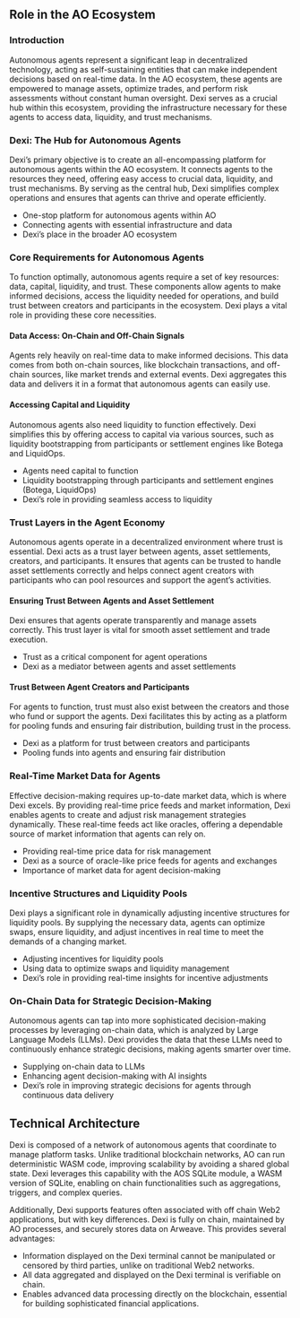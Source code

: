 ## Role in the AO Ecosystem

### Introduction

Autonomous agents represent a significant leap in decentralized technology, acting as self-sustaining entities that can make independent decisions based on real-time data. In the AO ecosystem, these agents are empowered to manage assets, optimize trades, and perform risk assessments without constant human oversight. Dexi serves as a crucial hub within this ecosystem, providing the infrastructure necessary for these agents to access data, liquidity, and trust mechanisms.

### Dexi: The Hub for Autonomous Agents

Dexi’s primary objective is to create an all-encompassing platform for autonomous agents within the AO ecosystem. It connects agents to the resources they need, offering easy access to crucial data, liquidity, and trust mechanisms. By serving as the central hub, Dexi simplifies complex operations and ensures that agents can thrive and operate efficiently.

- One-stop platform for autonomous agents within AO
- Connecting agents with essential infrastructure and data
- Dexi’s place in the broader AO ecosystem

### Core Requirements for Autonomous Agents

To function optimally, autonomous agents require a set of key resources: data, capital, liquidity, and trust. These components allow agents to make informed decisions, access the liquidity needed for operations, and build trust between creators and participants in the ecosystem. Dexi plays a vital role in providing these core necessities.

#### Data Access: On-Chain and Off-Chain Signals

Agents rely heavily on real-time data to make informed decisions. This data comes from both on-chain sources, like blockchain transactions, and off-chain sources, like market trends and external events. Dexi aggregates this data and delivers it in a format that autonomous agents can easily use.

#### Accessing Capital and Liquidity

Autonomous agents also need liquidity to function effectively. Dexi simplifies this by offering access to capital via various sources, such as liquidity bootstrapping from participants or settlement engines like Botega and LiquidOps.

- Agents need capital to function
- Liquidity bootstrapping through participants and settlement engines (Botega, LiquidOps)
- Dexi’s role in providing seamless access to liquidity

### Trust Layers in the Agent Economy

Autonomous agents operate in a decentralized environment where trust is essential. Dexi acts as a trust layer between agents, asset settlements, creators, and participants. It ensures that agents can be trusted to handle asset settlements correctly and helps connect agent creators with participants who can pool resources and support the agent’s activities.

#### Ensuring Trust Between Agents and Asset Settlement

Dexi ensures that agents operate transparently and manage assets correctly. This trust layer is vital for smooth asset settlement and trade execution.

- Trust as a critical component for agent operations
- Dexi as a mediator between agents and asset settlements

#### Trust Between Agent Creators and Participants

For agents to function, trust must also exist between the creators and those who fund or support the agents. Dexi facilitates this by acting as a platform for pooling funds and ensuring fair distribution, building trust in the process.

- Dexi as a platform for trust between creators and participants
- Pooling funds into agents and ensuring fair distribution

### Real-Time Market Data for Agents

Effective decision-making requires up-to-date market data, which is where Dexi excels. By providing real-time price feeds and market information, Dexi enables agents to create and adjust risk management strategies dynamically. These real-time feeds act like oracles, offering a dependable source of market information that agents can rely on.

- Providing real-time price data for risk management
- Dexi as a source of oracle-like price feeds for agents and exchanges
- Importance of market data for agent decision-making

### Incentive Structures and Liquidity Pools

Dexi plays a significant role in dynamically adjusting incentive structures for liquidity pools. By supplying the necessary data, agents can optimize swaps, ensure liquidity, and adjust incentives in real time to meet the demands of a changing market.

- Adjusting incentives for liquidity pools
- Using data to optimize swaps and liquidity management
- Dexi’s role in providing real-time insights for incentive adjustments

### On-Chain Data for Strategic Decision-Making

Autonomous agents can tap into more sophisticated decision-making processes by leveraging on-chain data, which is analyzed by Large Language Models (LLMs). Dexi provides the data that these LLMs need to continuously enhance strategic decisions, making agents smarter over time.

- Supplying on-chain data to LLMs
- Enhancing agent decision-making with AI insights
- Dexi’s role in improving strategic decisions for agents through continuous data delivery

## Technical Architecture

Dexi is composed of a network of autonomous agents that coordinate to manage platform tasks. Unlike traditional blockchain networks, AO can run deterministic WASM code, improving scalability by avoiding a shared global state. Dexi leverages this capability with the AOS SQLite module, a WASM version of SQLite, enabling on chain functionalities such as aggregations, triggers, and complex queries.

Additionally, Dexi supports features often associated with off chain Web2 applications, but with key differences. Dexi is fully on chain, maintained by AO processes, and securely stores data on Arweave. This provides several advantages:

- Information displayed on the Dexi terminal cannot be manipulated or censored by third parties, unlike on traditional Web2 networks.
- All data aggregated and displayed on the Dexi terminal is verifiable on chain.
- Enables advanced data processing directly on the blockchain, essential for building sophisticated financial applications.
